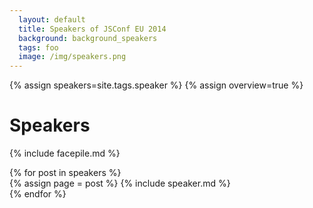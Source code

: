 ```yaml
---
  layout: default
  title: Speakers of JSConf EU 2014
  background: background_speakers
  tags: foo
  image: /img/speakers.png
---
```


{% assign speakers=site.tags.speaker %}
{% assign overview=true %}
<a style="display:none" href="https://maps.google.com" target="_blank"><img id="speakers_map" src="{{ site.speaker_index_base_url | uri_escape }}0xE10079%7Csize:tiny{% for post in speakers %}%7C{% if post.from != "" %}{{ post.from | cgi_escape }}{% endif %}{% endfor %}" /></a>

<h1>Speakers</h1>

<p>
  {% include facepile.md %}
</p>
{% for post in speakers %}
  <article id="{{ post.id }}" class="speaker_list">
    {% assign page = post %}
    {% include speaker.md %}
  </article>
{% endfor %}
